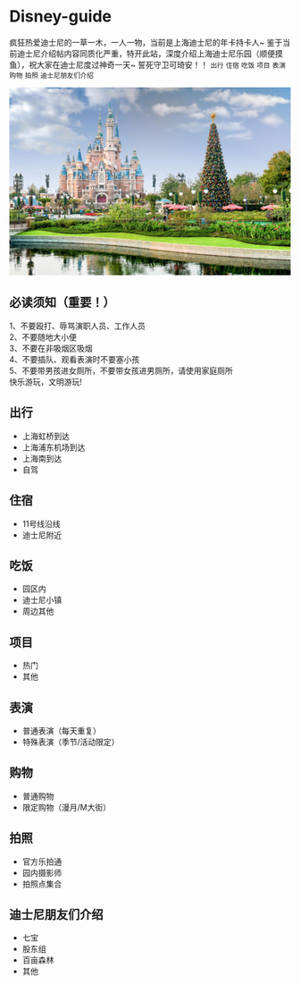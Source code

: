 # Disney-guide
疯狂热爱迪士尼的一草一木，一人一物，当前是上海迪士尼的年卡持卡人~
鉴于当前迪士尼介绍帖内容同质化严重，特开此站，深度介绍上海迪士尼乐园（顺便摸鱼），祝大家在迪士尼度过神奇一天~
誓死守卫可琦安！！
`出行` `住宿` `吃饭` `项目` `表演` `购物` `拍照` `迪士尼朋友们介绍`
<p align="center">
  <img src="迪士尼/正面城堡.jpg" alt="玲娜贝儿" width="600"/>
</p>

## 必读须知（重要！）
1、不要殴打、辱骂演职人员、工作人员 \
2、不要随地大小便 \
3、不要在非吸烟区吸烟 \
4、不要插队、观看表演时不要塞小孩 \
5、不要带男孩进女厕所，不要带女孩进男厕所，请使用家庭厕所 \
快乐游玩，文明游玩!

## 出行
- 上海虹桥到达
- 上海浦东机场到达
- 上海南到达
- 自驾
## 住宿
- 11号线沿线
- 迪士尼附近
## 吃饭
- 园区内
- 迪士尼小镇
- 周边其他
## 项目
- 热门
- 其他
## 表演
- 普通表演（每天重复）
- 特殊表演（季节/活动限定）
## 购物
- 普通购物
- 限定购物（漫月/M大街）
## 拍照
- 官方乐拍通
- 园内摄影师
- 拍照点集合
## 迪士尼朋友们介绍
- 七宝
- 股东组
- 百亩森林
- 其他
